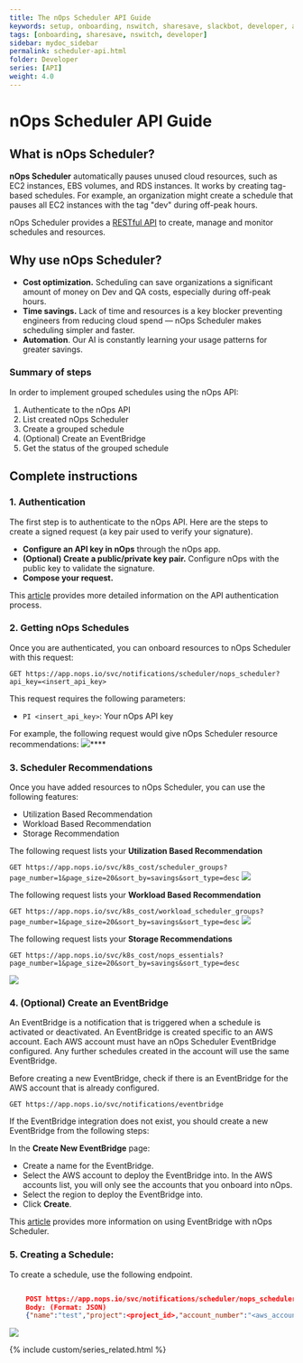 ```yaml
---
title: The nOps Scheduler API Guide
keywords: setup, onboarding, nswitch, sharesave, slackbot, developer, api
tags: [onboarding, sharesave, nswitch, developer]
sidebar: mydoc_sidebar
permalink: scheduler-api.html
folder: Developer
series: [API]
weight: 4.0
---
```


# nOps Scheduler API Guide # 

## What is nOps Scheduler? ##

**nOps Scheduler** automatically pauses unused cloud resources, such as EC2 instances, EBS volumes, and RDS instances. It works by creating tag-based schedules. For example, an organization might create a schedule that pauses all EC2 instances with the tag "dev" during off-peak hours. 

nOps Scheduler provides a [RESTful API](https://app.nops.io/public_redoc/) to create, manage and monitor schedules and resources.

## Why use nOps Scheduler? ##

- **Cost optimization.** Scheduling can save organizations a significant amount of money on Dev and QA costs, especially during off-peak hours.
- **Time savings.** Lack of time and resources is a key blocker preventing engineers from reducing cloud spend — nOps Scheduler makes scheduling simpler and faster.
- **Automation**. Our AI is constantly learning your usage patterns for greater savings.

### Summary of steps ###

In order to implement grouped schedules using the nOps API:

1. Authenticate to the nOps API
2. List created nOps Scheduler
3. Create a grouped schedule
4. (Optional) Create an EventBridge
5. Get the status of the grouped schedule


## Complete instructions ##

### 1. Authentication ###

The first step is to authenticate to the nOps API. Here are the steps to create a signed request (a key pair used to verify your signature).

- **Configure an API key in nOps** through the nOps app.
- **(Optional) Create a public/private key pair.** Configure nOps with the public key to validate the signature.
- **Compose your request.**

This [article](https://help.nops.io/developer-getting-started.html) provides more detailed information on the API authentication process.

### 2. Getting nOps Schedules ###

Once you are authenticated, you can onboard resources to nOps Scheduler with this request:

    GET https://app.nops.io/svc/notifications/scheduler/nops_scheduler?api_key=<insert_api_key>

This request requires the following parameters:

- `PI <insert_api_key>`: Your nOps API key

For example, the following request would give nOps Scheduler resource recommendations:
    ![](https://lh7-us.googleusercontent.com/4_xYjjd0ed4PFw4JwMSwDAQ6h14tFqrJ2qlx2YLssH-qS7Ut0yq-HIx07jcR3WAxsYrvWBxpJWK8EMvezEwCYBdFBgo1OhLkcRxa2fKJCfqPzT6Xp8GoCwYm_1T1CDWMC1NukLkLpxvmd0QEizKQsVY)****

### 3. Scheduler Recommendations ###

Once you have added resources to nOps Scheduler, you can use the following features:

- Utilization Based Recommendation
- Workload Based Recommendation
- Storage Recommendation

The following request lists your **Utilization Based Recommendation**

`GET https://app.nops.io/svc/k8s_cost/scheduler_groups?page_number=1&page_size=20&sort_by=savings&sort_type=desc`
    ![](https://lh7-us.googleusercontent.com/088Ns1MB9qQRFzYXaDComfHSR_s_Jqrsg3hHzSsMVp0k8R-sBdw4GI-q2X0LPeKW8SGRC15o0n_W3uHD1A-6k8hEAhmw_KkGPMg4BcwK-iP3IOAr9EpZ0wZKxa-oaaZ1BD_pWFxfU5TrFjFNI0-uFbY)

The following request lists your **Workload Based Recommendation**

`GET https://app.nops.io/svc/k8s_cost/workload_scheduler_groups?page_number=1&page_size=20&sort_by=savings&sort_type=desc`
    ![](https://lh7-us.googleusercontent.com/dN9pAHd5gzem-3EBvwkhPkB1_eNLdeHij8PsimWjVQ16_cU9HaYrUHfCtVacSmefEBN6H0y6WjG-odOyMJXkZjpzcX1KWFTxJQ6wce7onjnhErlG7or-aEUh4awjMjtXTJpVWPhWLJEETsW25c9vOLc)

The following request lists your **Storage Recommendations**

`GET https://app.nops.io/svc/k8s_cost/nops_essentials?page_number=1&page_size=20&sort_by=savings&sort_type=desc`

![](https://lh7-us.googleusercontent.com/uCtrJuk8GyUjTZMxXYBmYbUllgMv07U_Gvd3JtzrTChQFPvMVwNMo4QCQktrA9gTG2OlhJmehCHhUep3LQXyE8JzGFT4AaTJKJK8-5CxdZaLph97M3OrjGgUptBqJICp-SUjt6pq4_OPiQn8FztHOdg)

### 4. (Optional) Create an EventBridge ###

An EventBridge is a notification that is triggered when a schedule is activated or deactivated. An EventBridge is created specific to an AWS account. Each AWS account must have an nOps Scheduler EventBridge configured. Any further schedules created in the account will use the same EventBridge. 

Before creating a new EventBridge, check if there is an EventBridge for the AWS account that is already configured. 

`GET https://app.nops.io/svc/notifications/eventbridge`

If the EventBridge integration does not exist, you should create a new EventBridge from the following steps:

In the **Create New EventBridge** page:

- Create a name for the EventBridge.
- Select the AWS account to deploy the EventBridge into. In the AWS accounts list, you will only see the accounts that you onboard into nOps.
- Select the region to deploy the EventBridge into.
- Click **Create**.

This [article](https://help.nops.io/solutions-using-eventbridge-with-nswitch-to-reduce-costs.html) provides more information on using EventBridge with nOps Scheduler. 

### 5. Creating a Schedule: ###

To create a schedule, use the following endpoint. 
```json

    POST https://app.nops.io/svc/notifications/scheduler/nops_scheduler
    Body: (Format: JSON)
    {"name":"test","project":<project_id>,"account_number":"<aws_account_id>","scheduled_by_tag_value":"38fdb370-32c9-11ee-92fc-0fc75763a04d","eventbridge_configuration":'<eventbridge id>',"hours_down":1,"resources":[],"actions":[{"action":"start","action_type":"selected_day_of_week","day":"mon","day_of_week":["mon"],"hour":0,"minute":0,"position":0},{"action":"stop","action_type":"selected_day_of_week","day":"sun","day_of_week":["sun"],"hour":23,"minute":0,"position":167,"action_details":{}}]}
```

![](https://lh7-us.googleusercontent.com/G9mElpY1yjqtOPlCTjQ0q8cWS3wss7-kCGtKQsCaey8NpdMRRiyoj2jCZgYNNX1KqCXUDJzmB4dSl2xv2o-CmwCpAdIqsfZLbxRchqB8tbe1SkYvg1EWh5rzlabOjkdtuFdDDGYvAR6PnSN2MgMcWxA)


{% include custom/series_related.html %}